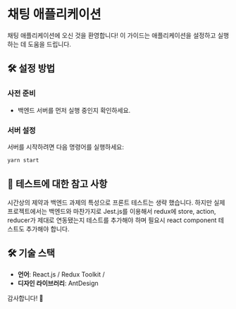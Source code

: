 # 채팅 애플리케이션

채팅 애플리케이션에 오신 것을 환영합니다! 이 가이드는 애플리케이션을 설정하고 실행하는 데 도움을 드립니다.

## 🛠️ 설정 방법

### 사전 준비
- 백엔드 서버를 먼저 실행 중인지 확인하세요.

### 서버 설정
서버를 시작하려면 다음 명령어를 실행하세요:

```sh
yarn start
```

## 💬 테스트에 대한 참고 사항
시간상의 제약과 백엔드 과제의 특성으로 프론트 테스트는 생략 했습니다. 하지만 실제 프로젝트에서는 백엔드와 마찬가지로 Jest.js를 이용해서 redux에 store, action, reducer가 제대로 연동됐는지 테스트를 추가해야 하며 필요시 react component 테스트도 추가해야 합니다.  

## 🛠️ 기술 스택
- **언어**: React.js / Redux Toolkit / 
- **디자인 라이브러리**: AntDesign

감사합니다! 🎉
